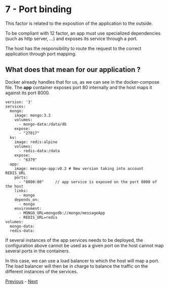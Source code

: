 # 7 - Port binding

This factor is related to the exposition of the application to the outside.

To be compliant with 12 factor, an app must use specialized dependencies (such as http server, ...) and exposes its service through a port.

The host has the responsibility to route the request to the correct application through port mapping.

## What does that mean for our application ?

Docker already handles that for us, as we can see in the docker-compose file. The **app** container exposes port 80 internally and the host maps it against its port 8000.

```
version: '3'
services:
  mongo:
    image: mongo:3.2
    volumes:
      - mongo-data:/data/db
    expose:
      - "27017"
  kv:
    image: redis:alpine
    volumes:
      - redis-data:/data
    expose:
      - "6379"
  app:
    image: message-app:v0.2 # New version taking into account REDIS_URL
    ports:
      - "8000:80"     // app service is exposed on the port 8000 of the host
    links:
      - mongo
    depends_on:
      - mongo
    environment:
      - MONGO_URL=mongodb://mongo/messageApp
      - REDIS_URL=redis
volumes:
  mongo-data:
  redis-data:
```

If several instances of the app services needs to be deployed, the configuration above cannot be used as a given port on the host cannot map several ports in the containers.

In this case, we can use a load balancer to which the host will map a port. The load balancer will then be in charge to balance the traffic on the different instances of the services.

[Previous](06_processes.md) - [Next](08_concurrency.md)
